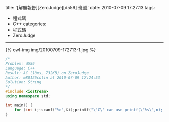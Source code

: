 title: '[解題報告][ZeroJudge][d559] 班號'
date: 2010-07-09 17:27:13
tags:
- 程式碼
- C++
categories:
- 程式碼
- ZeroJudge
---

{% owl-img img/20100709-172713-1.jpg %}

<!-- more -->

``` cpp
/*
Problem: d559
Language: C++
Result: AC (10ms, 732KB) on ZeroJudge
Author: m80126colin at 2010-07-09 17:24:53
Solution: String
*/
#include <iostream>
using namespace std;

int main() {
	for (int i;~scanf("%d",&i);printf("\'C\' can use printf(\"%s\",n); to show integer like %d\n","%d",i));
}
```